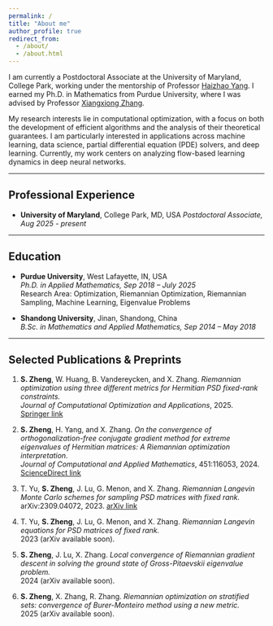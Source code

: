 ```yaml
---
permalink: /
title: "About me"
author_profile: true
redirect_from: 
  - /about/
  - /about.html
---
```

I am currently a Postdoctoral Associate at the University of Maryland, College Park, working under the mentorship of Professor [Haizhao Yang](https://sites.google.com/prod/view/haizhaoyang/home). I earned my Ph.D. in Mathematics from Purdue University, where I was advised by Professor [Xiangxiong Zhang](https://www.math.purdue.edu/~zhan1966/).

My research interests lie in computational optimization, with a focus on both the development of efficient algorithms and the analysis of their theoretical guarantees. I am particularly interested in applications across machine learning, data science, partial differential equation (PDE) solvers, and deep learning. Currently, my work centers on analyzing flow-based learning dynamics in deep neural networks.

---

## Professional Experience

- **University of Maryland**, College Park, MD, USA
  *Postdoctoral Associate, Aug 2025 - present*

---

## Education
- **Purdue University**, West Lafayette, IN, USA  
  *Ph.D. in Applied Mathematics, Sep 2018 – July 2025*  
  Research Area: Optimization, Riemannian Optimization, Riemannian Sampling, Machine Learning, Eigenvalue Problems  

- **Shandong University**, Jinan, Shandong, China  
  *B.Sc. in Mathematics and Applied Mathematics, Sep 2014 – May 2018*  

---

## Selected Publications & Preprints
1. **S. Zheng**, W. Huang, B. Vandereycken, and X. Zhang. *Riemannian optimization using three different metrics for Hermitian PSD fixed-rank constraints.*  
   *Journal of Computational Optimization and Applications*, 2025.  
   [Springer link](https://link.springer.com/article/10.1007/s10589-025-00687-8)

2. **S. Zheng**, H. Yang, and X. Zhang. *On the convergence of orthogonalization-free conjugate gradient method for extreme eigenvalues of Hermitian matrices: A Riemannian optimization interpretation.*  
   *Journal of Computational and Applied Mathematics*, 451:116053, 2024.  
   [ScienceDirect link](https://www.sciencedirect.com/journal/journal-of-computational-and-applied-mathematics/vol/451/suppl/C)

3. T. Yu, **S. Zheng**, J. Lu, G. Menon, and X. Zhang. *Riemannian Langevin Monte Carlo schemes for sampling PSD matrices with fixed rank.*  
   arXiv:2309.04072, 2023. [arXiv link](http://arxiv.org/abs/2309.04072)

4. T. Yu, **S. Zheng**, J. Lu, G. Menon, and X. Zhang. *Riemannian Langevin equations for PSD matrices of fixed rank.*  
   2023 (arXiv available soon).  

5. **S. Zheng**, J. Lu, X. Zhang. *Local convergence of Riemannian gradient descent in solving the ground state of Gross-Pitaevskii eigenvalue problem.*  
   2024 (arXiv available soon).  

6. **S. Zheng**, X. Zhang, R. Zhang. *Riemannian optimization on stratified sets: convergence of Burer-Monteiro method using a new metric.*  
   2025 (arXiv available soon).  
